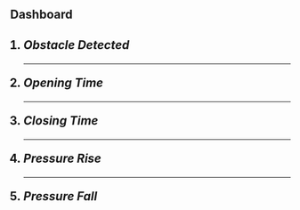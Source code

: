 <!DOCTYPE html>
<html>
  <head>
    <h2>Dashboard</h2>
  </head>
  <body>
   <ol>
   <h2>  
     <li><I>Obstacle Detected</I></li>
     <hr>
     <li><I>Opening Time</I></li>
     <hr>
     <li><I>Closing Time</I></li>
     <hr>
     <li><I>Pressure Rise</I></li>
     <hr>
     <li><I>Pressure Fall</I></li>
   </h2>
   </ol>   
  </body>
</html>
  
